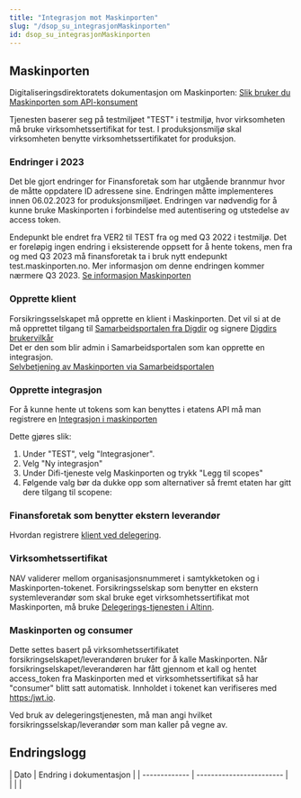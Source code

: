 ```yaml
---
title: "Integrasjon mot Maskinporten"
slug: "/dsop_su_integrasjonMaskinporten"
id: dsop_su_integrasjonMaskinporten
---
```


## Maskinporten

Digitaliseringsdirektoratets dokumentasjon om Maskinporten: [Slik bruker du Maskinporten som API-konsument](https:/docs.digdir.no/docs/Maskinporten/maskinporten_guide_apikonsument)

Tjenesten baserer seg på testmiljøet "TEST" i testmiljø, hvor virksomheten må bruke virksomhetssertifikat for test. I produksjonsmiljø skal virksomheten benytte virksomhetssertifikatet for produksjon.

### Endringer i 2023

Det ble gjort endringer for Finansforetak som har utgående brannmur hvor de måtte oppdatere ID adressene sine. Endringen måtte implementeres innen 06.02.2023 for produksjonsmiljøet. Endringen var nødvendig for å kunne bruke Maskinporten i forbindelse med autentisering og utstedelse av access token. 

Endepunkt ble endret fra VER2 til TEST fra og med Q3 2022 i testmiljø.
Det er foreløpig ingen endring i eksisterende oppsett for å hente tokens, men fra og med Q3 2023 må finansforetak ta i bruk nytt endepunkt test.maskinporten.no. Mer informasjon om denne endringen kommer nærmere Q3 2023. [Se informasjon Maskinporten](https:/samarbeid.digdir.no/maskinporten/maskinporten/1245)

### Opprette klient

Forsikringsselskapet må opprette en klient i Maskinporten. Det vil si at de må opprettet tilgang til [Samarbeidsportalen fra Digdir](https:/samarbeid.digdir.no/maskinporten/maskinporten/25) og signere [Digdirs brukervilkår](https:/samarbeid.digdir.no/maskinporten/bruksvilkar-private-kunder-i-maskinporten/73)
<br  />
Det er den som blir admin i Samarbeidsportalen som kan opprette en integrasjon.
<br  />
[Selvbetjening av Maskinporten via Samarbeidsportalen](https:/docs.digdir.no/docs/Maskinporten/maskinporten_sjolvbetjening_web#tilgang-i-produksjonsmilj%C3%B8)

### Opprette integrasjon

For å kunne hente ut tokens som kan benyttes i etatens API må man registrere en [Integrasjon i maskinporten](https:/docs.digdir.no/docs/Maskinporten/maskinporten_guide_apikonsument#4-opprett-en-integrasjon-i-maskinporten)

Dette gjøres slik:

1. Under "TEST", velg "Integrasjoner".
2. Velg "Ny integrasjon"
3. Under Difi-tjeneste velg Maskinporten og trykk "Legg til scopes"
4. Følgende valg bør da dukke opp som alternativer så fremt etaten har gitt dere tilgang til scopene: 
### Finansforetak som benytter ekstern leverandør

Hvordan registrere [klient ved delegering](https:/docs.digdir.no/docs/Maskinporten/maskinporten_guide_apikonsument#registrere-klient-som-leverand%C3%B8r-for-ekstern-delegering).

### Virksomhetssertifikat

NAV validerer mellom organisasjonsnummeret i samtykketoken og i Maskinporten-tokenet. Forsikringsselskap som benytter en ekstern systemleverandør som skal bruke eget virksomhetssertifikat mot Maskinporten, må bruke [Delegerings-tjenesten i Altinn](https:/docs.digdir.no/docs/Maskinporten/maskinporten_guide_apikonsument#bruke-delegering-via-altinn-autorisasjon).

### Maskinporten og consumer

Dette settes basert på virksomhetssertifikatet forsikringselskapet/leverandøren bruker for å kalle Maskinporten. Når forsikringselskapet/leverandøren har fått gjennom et kall og hentet access_token fra Maskinporten med et virksomhetssertifikat så har "consumer" blitt satt automatisk. Innholdet i tokenet kan verifiseres med [https:/jwt.io](https:/jwt.io).

Ved bruk av delegeringstjenesten, må man angi hvilket forsikringsselskap/leverandør som man kaller på vegne av.

## Endringslogg

| Dato         | Endring i dokumentasjon   |
| ------------- | ------------------------ |  | |   |
